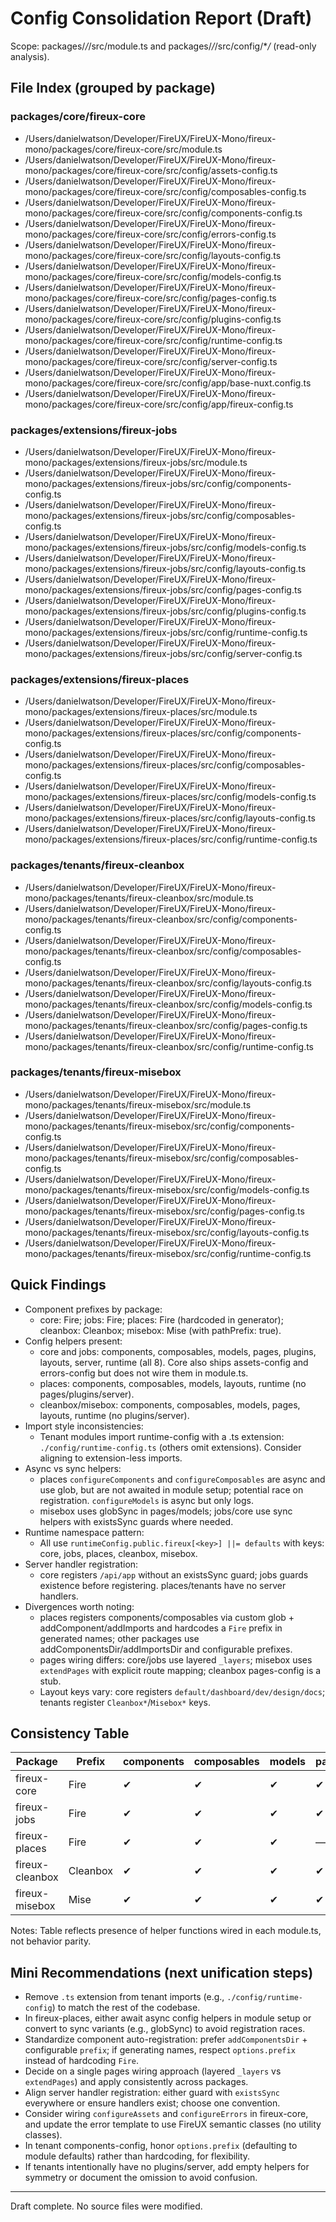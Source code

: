 # Config Consolidation Report (Draft)

Scope: packages/_/_/src/module.ts and packages/_/_/src/config/\*_/_ (read-only analysis).

## File Index (grouped by package)

### packages/core/fireux-core

- /Users/danielwatson/Developer/FireUX/FireUX-Mono/fireux-mono/packages/core/fireux-core/src/module.ts
- /Users/danielwatson/Developer/FireUX/FireUX-Mono/fireux-mono/packages/core/fireux-core/src/config/assets-config.ts
- /Users/danielwatson/Developer/FireUX/FireUX-Mono/fireux-mono/packages/core/fireux-core/src/config/composables-config.ts
- /Users/danielwatson/Developer/FireUX/FireUX-Mono/fireux-mono/packages/core/fireux-core/src/config/components-config.ts
- /Users/danielwatson/Developer/FireUX/FireUX-Mono/fireux-mono/packages/core/fireux-core/src/config/errors-config.ts
- /Users/danielwatson/Developer/FireUX/FireUX-Mono/fireux-mono/packages/core/fireux-core/src/config/layouts-config.ts
- /Users/danielwatson/Developer/FireUX/FireUX-Mono/fireux-mono/packages/core/fireux-core/src/config/models-config.ts
- /Users/danielwatson/Developer/FireUX/FireUX-Mono/fireux-mono/packages/core/fireux-core/src/config/pages-config.ts
- /Users/danielwatson/Developer/FireUX/FireUX-Mono/fireux-mono/packages/core/fireux-core/src/config/plugins-config.ts
- /Users/danielwatson/Developer/FireUX/FireUX-Mono/fireux-mono/packages/core/fireux-core/src/config/runtime-config.ts
- /Users/danielwatson/Developer/FireUX/FireUX-Mono/fireux-mono/packages/core/fireux-core/src/config/server-config.ts
- /Users/danielwatson/Developer/FireUX/FireUX-Mono/fireux-mono/packages/core/fireux-core/src/config/app/base-nuxt.config.ts
- /Users/danielwatson/Developer/FireUX/FireUX-Mono/fireux-mono/packages/core/fireux-core/src/config/app/fireux-config.ts

### packages/extensions/fireux-jobs

- /Users/danielwatson/Developer/FireUX/FireUX-Mono/fireux-mono/packages/extensions/fireux-jobs/src/module.ts
- /Users/danielwatson/Developer/FireUX/FireUX-Mono/fireux-mono/packages/extensions/fireux-jobs/src/config/components-config.ts
- /Users/danielwatson/Developer/FireUX/FireUX-Mono/fireux-mono/packages/extensions/fireux-jobs/src/config/composables-config.ts
- /Users/danielwatson/Developer/FireUX/FireUX-Mono/fireux-mono/packages/extensions/fireux-jobs/src/config/models-config.ts
- /Users/danielwatson/Developer/FireUX/FireUX-Mono/fireux-mono/packages/extensions/fireux-jobs/src/config/layouts-config.ts
- /Users/danielwatson/Developer/FireUX/FireUX-Mono/fireux-mono/packages/extensions/fireux-jobs/src/config/pages-config.ts
- /Users/danielwatson/Developer/FireUX/FireUX-Mono/fireux-mono/packages/extensions/fireux-jobs/src/config/plugins-config.ts
- /Users/danielwatson/Developer/FireUX/FireUX-Mono/fireux-mono/packages/extensions/fireux-jobs/src/config/runtime-config.ts
- /Users/danielwatson/Developer/FireUX/FireUX-Mono/fireux-mono/packages/extensions/fireux-jobs/src/config/server-config.ts

### packages/extensions/fireux-places

- /Users/danielwatson/Developer/FireUX/FireUX-Mono/fireux-mono/packages/extensions/fireux-places/src/module.ts
- /Users/danielwatson/Developer/FireUX/FireUX-Mono/fireux-mono/packages/extensions/fireux-places/src/config/components-config.ts
- /Users/danielwatson/Developer/FireUX/FireUX-Mono/fireux-mono/packages/extensions/fireux-places/src/config/composables-config.ts
- /Users/danielwatson/Developer/FireUX/FireUX-Mono/fireux-mono/packages/extensions/fireux-places/src/config/models-config.ts
- /Users/danielwatson/Developer/FireUX/FireUX-Mono/fireux-mono/packages/extensions/fireux-places/src/config/layouts-config.ts
- /Users/danielwatson/Developer/FireUX/FireUX-Mono/fireux-mono/packages/extensions/fireux-places/src/config/runtime-config.ts

### packages/tenants/fireux-cleanbox

- /Users/danielwatson/Developer/FireUX/FireUX-Mono/fireux-mono/packages/tenants/fireux-cleanbox/src/module.ts
- /Users/danielwatson/Developer/FireUX/FireUX-Mono/fireux-mono/packages/tenants/fireux-cleanbox/src/config/components-config.ts
- /Users/danielwatson/Developer/FireUX/FireUX-Mono/fireux-mono/packages/tenants/fireux-cleanbox/src/config/composables-config.ts
- /Users/danielwatson/Developer/FireUX/FireUX-Mono/fireux-mono/packages/tenants/fireux-cleanbox/src/config/layouts-config.ts
- /Users/danielwatson/Developer/FireUX/FireUX-Mono/fireux-mono/packages/tenants/fireux-cleanbox/src/config/models-config.ts
- /Users/danielwatson/Developer/FireUX/FireUX-Mono/fireux-mono/packages/tenants/fireux-cleanbox/src/config/pages-config.ts
- /Users/danielwatson/Developer/FireUX/FireUX-Mono/fireux-mono/packages/tenants/fireux-cleanbox/src/config/runtime-config.ts

### packages/tenants/fireux-misebox

- /Users/danielwatson/Developer/FireUX/FireUX-Mono/fireux-mono/packages/tenants/fireux-misebox/src/module.ts
- /Users/danielwatson/Developer/FireUX/FireUX-Mono/fireux-mono/packages/tenants/fireux-misebox/src/config/components-config.ts
- /Users/danielwatson/Developer/FireUX/FireUX-Mono/fireux-mono/packages/tenants/fireux-misebox/src/config/composables-config.ts
- /Users/danielwatson/Developer/FireUX/FireUX-Mono/fireux-mono/packages/tenants/fireux-misebox/src/config/models-config.ts
- /Users/danielwatson/Developer/FireUX/FireUX-Mono/fireux-mono/packages/tenants/fireux-misebox/src/config/pages-config.ts
- /Users/danielwatson/Developer/FireUX/FireUX-Mono/fireux-mono/packages/tenants/fireux-misebox/src/config/layouts-config.ts
- /Users/danielwatson/Developer/FireUX/FireUX-Mono/fireux-mono/packages/tenants/fireux-misebox/src/config/runtime-config.ts

## Quick Findings

- Component prefixes by package:
  - core: Fire; jobs: Fire; places: Fire (hardcoded in generator); cleanbox: Cleanbox; misebox: Mise (with pathPrefix: true).
- Config helpers present:
  - core and jobs: components, composables, models, pages, plugins, layouts, server, runtime (all 8). Core also ships assets-config and errors-config but does not wire them in module.ts.
  - places: components, composables, models, layouts, runtime (no pages/plugins/server).
  - cleanbox/misebox: components, composables, models, pages, layouts, runtime (no plugins/server).
- Import style inconsistencies:
  - Tenant modules import runtime-config with a .ts extension: `./config/runtime-config.ts` (others omit extensions). Consider aligning to extension-less imports.
- Async vs sync helpers:
  - places `configureComponents` and `configureComposables` are async and use glob, but are not awaited in module setup; potential race on registration. `configureModels` is async but only logs.
  - misebox uses globSync in pages/models; jobs/core use sync helpers with existsSync guards where needed.
- Runtime namespace pattern:
  - All use `runtimeConfig.public.fireux[<key>] ||= defaults` with keys: core, jobs, places, cleanbox, misebox.
- Server handler registration:
  - core registers `/api/app` without an existsSync guard; jobs guards existence before registering. places/tenants have no server handlers.
- Divergences worth noting:
  - places registers components/composables via custom glob + addComponent/addImports and hardcodes a `Fire` prefix in generated names; other packages use addComponentsDir/addImportsDir and configurable prefixes.
  - pages wiring differs: core/jobs use layered `_layers`; misebox uses `extendPages` with explicit route mapping; cleanbox pages-config is a stub.
  - Layout keys vary: core registers `default/dashboard/dev/design/docs`; tenants register `Cleanbox*`/`Misebox*` keys.

## Consistency Table

| Package         | Prefix   | components | composables | models | pages | plugins | layouts | server | runtime |
| --------------- | -------- | ---------- | ----------- | ------ | ----- | ------- | ------- | ------ | ------- |
| fireux-core     | Fire     | ✔         | ✔          | ✔     | ✔    | ✔      | ✔      | ✔     | ✔      |
| fireux-jobs     | Fire     | ✔         | ✔          | ✔     | ✔    | ✔      | ✔      | ✔     | ✔      |
| fireux-places   | Fire     | ✔         | ✔          | ✔     | —     | —       | ✔      | —      | ✔      |
| fireux-cleanbox | Cleanbox | ✔         | ✔          | ✔     | ✔    | —       | ✔      | —      | ✔      |
| fireux-misebox  | Mise     | ✔         | ✔          | ✔     | ✔    | —       | ✔      | —      | ✔      |

Notes: Table reflects presence of helper functions wired in each module.ts, not behavior parity.

## Mini Recommendations (next unification steps)

- Remove `.ts` extension from tenant imports (e.g., `./config/runtime-config`) to match the rest of the codebase.
- In fireux-places, either await async config helpers in module setup or convert to sync variants (e.g., globSync) to avoid registration races.
- Standardize component auto-registration: prefer `addComponentsDir` + configurable `prefix`; if generating names, respect `options.prefix` instead of hardcoding `Fire`.
- Decide on a single pages wiring approach (layered `_layers` vs `extendPages`) and apply consistently across packages.
- Align server handler registration: either guard with `existsSync` everywhere or ensure handlers exist; choose one convention.
- Consider wiring `configureAssets` and `configureErrors` in fireux-core, and update the error template to use FireUX semantic classes (no utility classes).
- In tenant components-config, honor `options.prefix` (defaulting to module defaults) rather than hardcoding, for flexibility.
- If tenants intentionally have no plugins/server, add empty helpers for symmetry or document the omission to avoid confusion.

---

Draft complete. No source files were modified.
